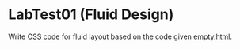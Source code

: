 # LabTest01 (Fluid Design)

Write [CSS code](https://github.com/yclim95/GuidetoWebDesign/blob/master/LabTest01/q2.css) for fluid layout based on the code given [empty.html](https://github.com/yclim95/GuidetoWebDesign/blob/master/LabTest01/empty.html).
